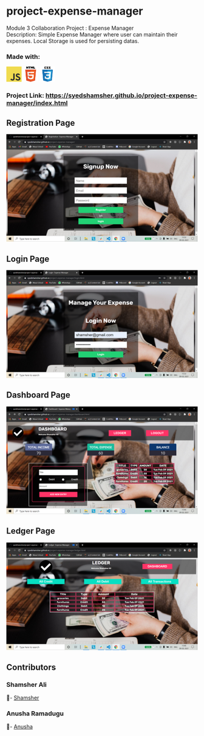 # project-expense-manager
Module 3 Collaboration Project : Expense Manager <br/>
Description: Simple Expense Manager where user can maintain their expenses. Local Storage is used for persisting datas.

### Made with:
<code><img height="40" src="https://raw.githubusercontent.com/github/explore/80688e429a7d4ef2fca1e82350fe8e3517d3494d/topics/javascript/javascript.png"></code>
<code><img height="40" src="https://raw.githubusercontent.com/github/explore/80688e429a7d4ef2fca1e82350fe8e3517d3494d/topics/html/html.png"></code>
<code><img height="40" src="https://raw.githubusercontent.com/github/explore/80688e429a7d4ef2fca1e82350fe8e3517d3494d/topics/css/css.png"></code>

### Project Link: https://syedshamsher.github.io/project-expense-manager/index.html

## Registration Page
![img](/images/registration.png)

## Login Page
![img](/images/login.png)

## Dashboard Page
![img](/images/dashboard.png)

## Ledger Page
![img](/images/ledger.png)


## Contributors
<h3>Shamsher Ali</h3>👨‍- <a href="https://github.com/syedshamsher" >Shamsher</a>
<h3>Anusha Ramadugu</h3>👨‍- <a href="https://github.com/anusha-007" >Anusha</a>
